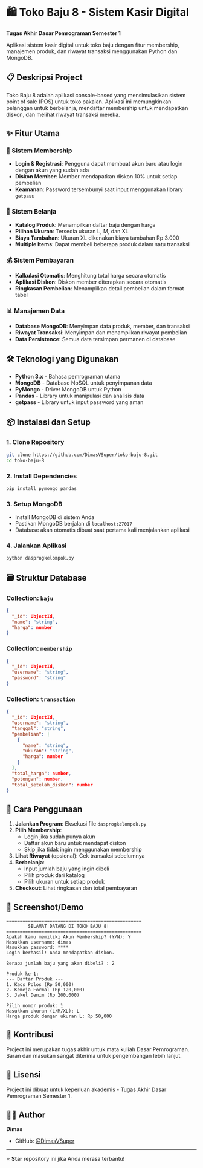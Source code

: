 # 🛍️ Toko Baju 8 - Sistem Kasir Digital

**Tugas Akhir Dasar Pemrograman Semester 1**

Aplikasi sistem kasir digital untuk toko baju dengan fitur membership, manajemen produk, dan riwayat transaksi menggunakan Python dan MongoDB.

## 📋 Deskripsi Project

Toko Baju 8 adalah aplikasi console-based yang mensimulasikan sistem point of sale (POS) untuk toko pakaian. Aplikasi ini memungkinkan pelanggan untuk berbelanja, mendaftar membership untuk mendapatkan diskon, dan melihat riwayat transaksi mereka.

## ✨ Fitur Utama

### 👥 Sistem Membership
- **Login & Registrasi**: Pengguna dapat membuat akun baru atau login dengan akun yang sudah ada
- **Diskon Member**: Member mendapatkan diskon 10% untuk setiap pembelian
- **Keamanan**: Password tersembunyi saat input menggunakan library `getpass`

### 🛒 Sistem Belanja
- **Katalog Produk**: Menampilkan daftar baju dengan harga
- **Pilihan Ukuran**: Tersedia ukuran L, M, dan XL
- **Biaya Tambahan**: Ukuran XL dikenakan biaya tambahan Rp 3.000
- **Multiple Items**: Dapat membeli beberapa produk dalam satu transaksi

### 💰 Sistem Pembayaran
- **Kalkulasi Otomatis**: Menghitung total harga secara otomatis
- **Aplikasi Diskon**: Diskon member diterapkan secara otomatis
- **Ringkasan Pembelian**: Menampilkan detail pembelian dalam format tabel

### 📊 Manajemen Data
- **Database MongoDB**: Menyimpan data produk, member, dan transaksi
- **Riwayat Transaksi**: Menyimpan dan menampilkan riwayat pembelian
- **Data Persistence**: Semua data tersimpan permanen di database

## 🛠️ Teknologi yang Digunakan

- **Python 3.x** - Bahasa pemrograman utama
- **MongoDB** - Database NoSQL untuk penyimpanan data
- **PyMongo** - Driver MongoDB untuk Python
- **Pandas** - Library untuk manipulasi dan analisis data
- **getpass** - Library untuk input password yang aman

## 📦 Instalasi dan Setup

### 1. Clone Repository
```bash
git clone https://github.com/DimasVSuper/toko-baju-8.git
cd toko-baju-8
```

### 2. Install Dependencies
```bash
pip install pymongo pandas
```

### 3. Setup MongoDB
- Install MongoDB di sistem Anda
- Pastikan MongoDB berjalan di `localhost:27017`
- Database akan otomatis dibuat saat pertama kali menjalankan aplikasi

### 4. Jalankan Aplikasi
```bash
python dasprogkelompok.py
```

## 🗃️ Struktur Database

### Collection: `baju`
```json
{
  "_id": ObjectId,
  "name": "string",
  "harga": number
}
```

### Collection: `membership`
```json
{
  "_id": ObjectId,
  "username": "string",
  "password": "string"
}
```

### Collection: `transaction`
```json
{
  "_id": ObjectId,
  "username": "string",
  "tanggal": "string",
  "pembelian": [
    {
      "name": "string",
      "ukuran": "string",
      "harga": number
    }
  ],
  "total_harga": number,
  "potongan": number,
  "total_setelah_diskon": number
}
```

## 🎯 Cara Penggunaan

1. **Jalankan Program**: Eksekusi file `dasprogkelompok.py`
2. **Pilih Membership**: 
   - Login jika sudah punya akun
   - Daftar akun baru untuk mendapat diskon
   - Skip jika tidak ingin menggunakan membership
3. **Lihat Riwayat** (opsional): Cek transaksi sebelumnya
4. **Berbelanja**:
   - Input jumlah baju yang ingin dibeli
   - Pilih produk dari katalog
   - Pilih ukuran untuk setiap produk
5. **Checkout**: Lihat ringkasan dan total pembayaran

## 📸 Screenshot/Demo

```
==================================================
        SELAMAT DATANG DI TOKO BAJU 8!
==================================================
Apakah kamu memiliki Akun Membership? (Y/N): Y
Masukkan username: dimas
Masukkan password: ****
Login berhasil! Anda mendapatkan diskon.

Berapa jumlah baju yang akan dibeli? : 2

Produk ke-1:
--- Daftar Produk ---
1. Kaos Polos (Rp 50,000)
2. Kemeja Formal (Rp 120,000)
3. Jaket Denim (Rp 200,000)

Pilih nomor produk: 1
Masukkan ukuran (L/M/XL): L
Harga produk dengan ukuran L: Rp 50,000
```

## 🤝 Kontribusi

Project ini merupakan tugas akhir untuk mata kuliah Dasar Pemrograman. Saran dan masukan sangat diterima untuk pengembangan lebih lanjut.

## 📝 Lisensi

Project ini dibuat untuk keperluan akademis - Tugas Akhir Dasar Pemrograman Semester 1.

## 👨‍💻 Author

**Dimas**
- GitHub: [@DimasVSuper](https://github.com/DimasVSuper)

---

⭐ **Star** repository ini jika Anda merasa terbantu!
